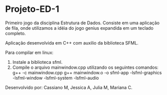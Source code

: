 # Projeto-ED-1
Primeiro jogo da disciplina Estrutura de Dados. Consiste em uma aplicação de fila, onde utilizamos a idéia do jogo genius expandida em um teclado completo.

Aplicação desenvolvida em C++ com auxilio da biblioteca SFML.

Para compilar em linux:
1. Instale a biblioteca sfml.
2. Compile o arquivo mainwindow.cpp utilizando os seguintes comandos:
g++ -c mainwindow.cpp
g++ mainwindow.o -o sfml-app -lsfml-graphics -lsfml-window -lsfml-system -lsfml-audio

Desenvolvido por: Cassiano M, Jessica A, Julia M, Mariana C.
